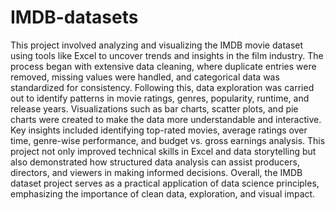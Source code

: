 # IMDB-datasets
This project involved analyzing and visualizing the IMDB movie dataset using tools like Excel to uncover trends and insights in the film industry. The process began with extensive data cleaning, where duplicate entries were removed, missing values were handled, and categorical data was standardized for consistency. Following this, data exploration was carried out to identify patterns in movie ratings, genres, popularity, runtime, and release years. Visualizations such as bar charts, scatter plots, and pie charts were created to make the data more understandable and interactive. Key insights included identifying top-rated movies, average ratings over time, genre-wise performance, and budget vs. gross earnings analysis. This project not only improved technical skills in Excel and data storytelling but also demonstrated how structured data analysis can assist producers, directors, and viewers in making informed decisions. Overall, the IMDB dataset project serves as a practical application of data science principles, emphasizing the importance of clean data, exploration, and visual impact.

